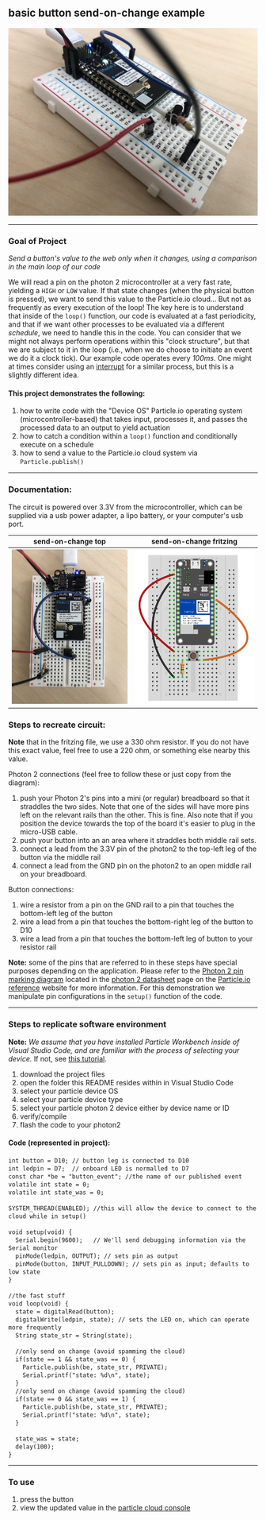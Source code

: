 ## basic button send-on-change example

![basic_button_soc](basic_button_soc01.JPG)

---

### Goal of Project 

*Send a button's value to the web _only_ when it changes, using a comparison in the main loop of our code*

We will read a pin on the photon 2 microcontroller at a very fast rate, yielding a `HIGH` or `LOW` value.  If that state changes (when the physical button is pressed), we want to send this value to the Particle.io cloud...  But not as frequently as every execution of the loop!  The key here is to understand that inside of the `loop()` function, our code is evaluated at a fast periodicity, and that if we want other processes to be evaluated via a different *schedule*, we need to handle this in the code.  You can consider that we might not always perform operations within this "clock structure", but that we are subject to it in the loop (i.e., when we do choose to initiate an event we do it a clock tick).  Our example code operates every *100ms*.  One might at times consider using an [interrupt](https://docs.particle.io/reference/device-os/api/interrupts/interrupts/) for a similar process, but this is a slightly different idea.

#### This project demonstrates the following:

1. how to write code with the "Device OS" Particle.io operating system (microcontroller-based) that takes input, processes it, and passes the processed data to an output to yield actuation
1. how to catch a condition within a `loop()` function and conditionally execute on a schedule
1. how to send a value to the Particle.io cloud system via `Particle.publish()`

---

### Documentation: 

The circuit is powered over 3.3V from the microcontroller, which can be supplied via a usb power adapter, a lipo battery, or your computer's usb port.

send-on-change top | send-on-change fritzing
---|---
![soc top](basic_button_soc02.JPG) | ![soc fritzing](basic_button_soc_fritz.png)

### Steps to recreate circuit:

**Note** that in the fritzing file, we use a 330 ohm resistor.  If you do not have this exact value, feel free to use a 220 ohm, or something else nearby this value.

Photon 2 connections (feel free to follow these or just copy from the diagram):

1. push your Photon 2's pins into a mini (or regular) breadboard so that it straddles the two sides.  Note that one of the sides will have more pins left on the relevant rails than the other.  This is fine.  Also note that if you position the device towards the top of the board it's easier to plug in the micro-USB cable.  
1. push your button into an an area where it straddles both middle rail sets.
1. connect a lead from the 3.3V pin of the photon2 to the top-left leg of the button via the middle rail
1. connect a lead from the GND pin on the photon2 to an open middle rail on your breadboard.

Button connections:

1. wire a resistor from a pin on the GND rail to a pin that touches the bottom-left leg of the button
1. wire a lead from a pin that touches the bottom-right leg of the button to D10 
1. wire a lead from a pin that touches the bottom-left leg of button to your resistor rail

**Note:** some of the pins that are referred to in these steps have special purposes depending on the application.  Please refer to the [Photon 2 pin marking diagram](https://docs.particle.io/reference/datasheets/wi-fi/photon-2-datasheet/#pin-markings) located in the [photon 2 datasheet](https://docs.particle.io/reference/datasheets/wi-fi/photon-2-datasheet/) page on the [Particle.io reference](https://docs.particle.io/reference/) website for more information.  For this demonstration we manipulate pin configurations in the `setup()` function of the code.

---

### Steps to replicate software environment

**Note:** *We assume that you have installed Particle Workbench inside of Visual Studio Code, and are familiar with the process of selecting your device.*  If not, see [this tutorial](https://github.com/Berkeley-MDes/tdf-fa23-equilet/blob/main/_pw_tutorial/README.md).

1. download the project files 
1. open the folder this README resides within in Visual Studio Code
1. select your particle device OS
1. select your particle device type
1. select your particle photon 2 device either by device name or ID
1. verify/compile
1. flash the code to your photon2 

#### Code (represented in project):

```
int button = D10; // button leg is connected to D10
int ledpin = D7;  // onboard LED is normalled to D7
const char *be = "button_event"; //the name of our published event
volatile int state = 0;
volatile int state_was = 0;

SYSTEM_THREAD(ENABLED); //this will allow the device to connect to the cloud while in setup()
 
void setup(void) {
  Serial.begin(9600);   // We'll send debugging information via the Serial monitor
  pinMode(ledpin, OUTPUT); // sets pin as output
  pinMode(button, INPUT_PULLDOWN); // sets pin as input; defaults to low state
}

//the fast stuff
void loop(void) {
  state = digitalRead(button);
  digitalWrite(ledpin, state); // sets the LED on, which can operate more frequently 
  String state_str = String(state);

  //only send on change (avoid spamming the cloud)
  if(state == 1 && state_was == 0) {
    Particle.publish(be, state_str, PRIVATE);
    Serial.printf("state: %d\n", state);
  } 
  //only send on change (avoid spamming the cloud)
  if(state == 0 && state_was == 1) {
    Particle.publish(be, state_str, PRIVATE);
    Serial.printf("state: %d\n", state);
  }

  state_was = state;
  delay(100);
}
```

---

### To use

1. press the button
1. view the updated value in the [particle cloud console](https://console.particle.io/)